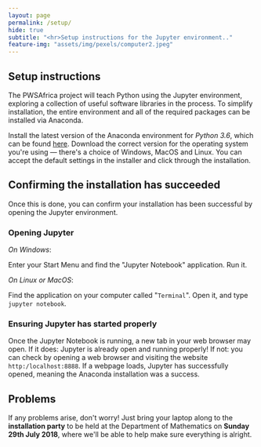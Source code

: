 ```yaml
---
layout: page
permalink: /setup/
hide: true
subtitle: "<hr>Setup instructions for the Jupyter environment.."
feature-img: "assets/img/pexels/computer2.jpeg"
--- 
```


## Setup instructions

The PWSAfrica project will teach Python using the Jupyter environment, exploring a collection of useful software libraries in the process. To simplify installation, the entire environment and all of the required packages can be installed via Anaconda.

Install the latest version of the Anaconda environment for *Python 3.6*, which can be found [here](https://www.anaconda.com/download). Download the correct version for the operating system you're using — there's a choice of Windows, MacOS and Linux. You can accept the default settings in the installer and click through the installation. 

## Confirming the installation has succeeded

Once this is done, you can confirm your installation has been successful by opening the Jupyter environment.

### Opening Jupyter

*On Windows*:

Enter your Start Menu and find the "Jupyter Notebook" application. Run it.

*On Linux or MacOS*:

Find the application on your computer called "`Terminal`". Open it, and type `jupyter notebook`.

### Ensuring Jupyter has started properly

Once the Jupyter Notebook is running, a new tab in your web browser may open. If it does: Jupyter is already open and running properly! If not: you can check by opening a web browser and visiting the website `http:/localhost:8888`. If a webpage loads, Jupyter has successfully opened, meaning the Anaconda installation was a success.

## Problems

If any problems arise, don't worry! Just bring your laptop along to the **installation party** to be held at the Department of Mathematics on **Sunday 29th July 2018**, where we'll be able to help make sure everything is alright.
